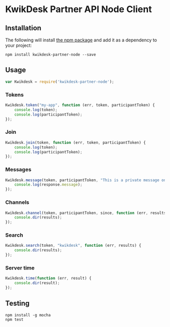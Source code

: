 # KwikDesk Partner API Node Client

## Installation

The following will install [the npm package](https://www.npmjs.org/package/kwikdesk-partner-node) and add it as a dependency to your project:

    npm install kwikdesk-partner-node --save

## Usage

```javascript
var Kwikdesk = require('kwikdesk-partner-node');
```

### Tokens

```javascript
Kwikdesk.token("my-app", function (err, token, participantToken) {
    console.log(token);
    console.log(participantToken);
});
```

### Join

```javascript
Kwikdesk.join(token, function (err, token, participantToken) {
    console.log(token);
    console.log(participantToken);
});
```

### Messages

```javascript
Kwikdesk.message(token, participantToken, "This is a private message on a secure channel", 1440, true, function (err, response) {
    console.log(response.message);
});
```

### Channels

```javascript
Kwikdesk.channel(token, participantToken, since, function (err, results) {
    console.dir(results);
});
```

### Search

```javascript
Kwikdesk.search(token, "kwikdesk", function (err, results) {
    console.dir(results);
});
```

### Server time

```javascript
Kwikdesk.time(function (err, result) {
    console.dir(result);
});
```

## Testing

    npm install -g mocha
    npm test

